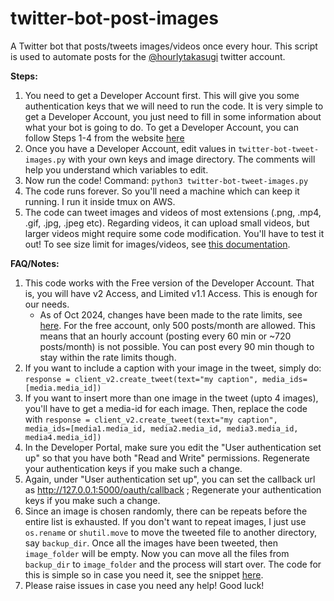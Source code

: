 # twitter-bot-post-images
A Twitter bot that posts/tweets images/videos once every hour. This script is used to automate posts for the [@hourlytakasugi](https://twitter.com/hourlytakasugi) twitter account.

**Steps:**
1. You need to get a Developer Account first. This will give you some authentication keys that we will need to run the code. It is very simple to get a Developer Account, you just need to fill in some information about what your bot is going to do. To get a Developer Account, you can follow Steps 1-4 from the website [here](https://blog.hubspot.com/website/how-to-make-a-twitter-bot)
2. Once you have a Developer Account, edit values in `twitter-bot-tweet-images.py` with your own keys and image directory. The comments will help you understand which variables to edit.
3. Now run the code! Command: `python3 twitter-bot-tweet-images.py`
4. The code runs forever. So you'll need a machine which can keep it running. I run it inside tmux on AWS.
5. The code can tweet images and videos of most extensions (.png, .mp4, .gif, .jpg, .jpeg etc). Regarding videos, it can upload small videos, but larger videos might require some code modification. You'll have to test it out! To see size limit for images/videos, see [this documentation](https://developer.twitter.com/en/docs/twitter-api/v1/media/upload-media/overview).

**FAQ/Notes:**
1. This code works with the Free version of the Developer Account. That is, you will have v2 Access, and Limited v1.1 Access. This is enough for our needs.
    - As of Oct 2024, changes have been made to the rate limits, see [here](https://devcommunity.x.com/t/upcoming-updates-to-the-self-serve-x-api/227668). For the free account, only 500 posts/month are allowed. This means that an hourly account (posting every 60 min or ~720 posts/month) is not possible. You can post every 90 min though to stay within the rate limits though.
3. If you want to include a caption with your image in the tweet, simply do: `response = client_v2.create_tweet(text="my caption", media_ids=[media.media_id])`
4. If you want to insert more than one image in the tweet (upto 4 images), you'll have to get a media-id for each image. Then, replace the code with `response = client_v2.create_tweet(text="my caption", media_ids=[media1.media_id, media2.media_id, media3.media_id, media4.media_id])`
5. In the Developer Portal, make sure you edit the "User authentication set up" so that you have both "Read and Write" permissions. Regenerate your authentication keys if you make such a change.
6. Again, under "User authentication set up", you can set the callback url as http://127.0.0.1:5000/oauth/callback ; Regenerate your authentication keys if you make such a change.
7. Since an image is chosen randomly, there can be repeats before the entire list is exhausted. If you don't want to repeat images, I just use `os.rename` or `shutil.move` to move the tweeted file to another directory, say `backup_dir`. Once all the images have been tweeted, then `image_folder` will be empty. Now you can move all the files from `backup_dir` to `image_folder` and the process will start over. The code for this is simple so in case you need it, see the snippet [here](https://github.com/Saumya-Gupta-26/twitter-bot-post-images/issues/1#issuecomment-2314315882).
8. Please raise issues in case you need any help! Good luck!
